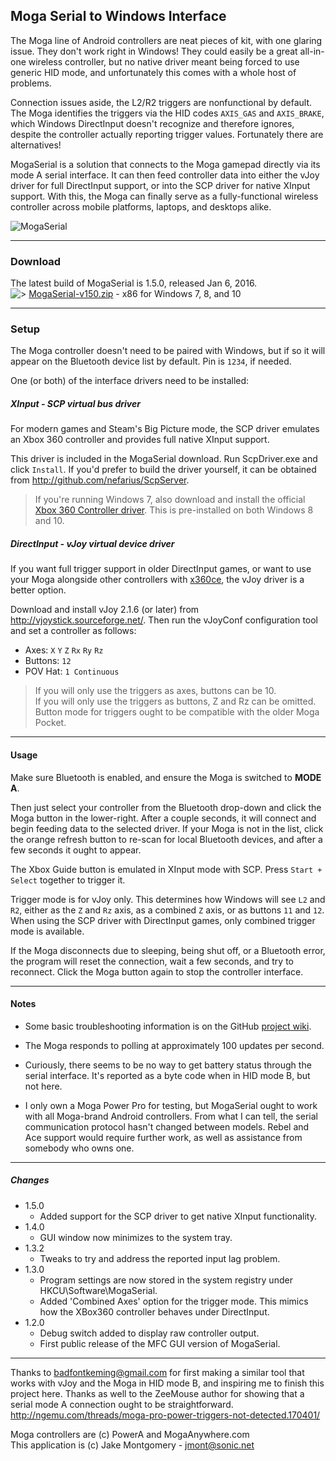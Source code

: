 
## Moga Serial to Windows Interface

The Moga line of Android controllers are neat pieces of kit, with one glaring issue.  They don't work right in Windows!  They could easily be a great all-in-one wireless controller, but no native driver meant being forced to use generic HID mode, and unfortunately this comes with a whole host of problems.

Connection issues aside, the L2/R2 triggers are nonfunctional by default.  The Moga identifies the triggers via the HID codes `AXIS_GAS` and `AXIS_BRAKE`, which Windows DirectInput doesn't recognize and therefore ignores, despite the controller actually reporting trigger values.  Fortunately there are alternatives!

MogaSerial is a solution that connects to the Moga gamepad directly via its mode A serial interface.  It can then feed controller data into either the vJoy driver for full DirectInput support, or into the SCP driver for native XInput support.  With this, the Moga can finally serve as a fully-functional wireless controller across mobile platforms, laptops, and desktops alike.

![MogaSerial](http://i63.tinypic.com/30b2rz6.png)

-----
### Download

The latest build of MogaSerial is 1.5.0, released Jan 6, 2016.  
![>](http://i64.tinypic.com/voad5u.png) [MogaSerial-v150.zip](https://github.com/Zel-os/MogaSerial/releases/download/v1.5.0/MogaSerial-v150.zip) - x86 for Windows 7, 8, and 10 


-----
### Setup

The Moga controller doesn't need to be paired with Windows, but if so it will appear on the Bluetooth device list by default.  Pin is `1234`, if needed.  

One (or both) of the interface drivers need to be installed:

##### XInput - SCP virtual bus driver
For modern games and Steam's Big Picture mode, the SCP driver emulates an Xbox 360 controller and provides full native XInput support.

This driver is included in the MogaSerial download.  Run ScpDriver.exe and click `Install`.  If you'd prefer to build the driver yourself, it can be obtained from <http://github.com/nefarius/ScpServer>.  

>If you're running Windows 7, also download and install the official [Xbox 360 Controller driver](http://www.microsoft.com/hardware/en-us/d/xbox-360-controller-for-windows).  This is pre-installed on both Windows 8 and 10.

##### DirectInput - vJoy virtual device driver
If you want full trigger support in older DirectInput games, or want to use your Moga alongside other controllers with [x360ce](http://www.x360ce.com/), the vJoy driver is a better option.  

Download and install vJoy 2.1.6 (or later) from <http://vjoystick.sourceforge.net/>.  Then run the vJoyConf configuration tool and set a controller as follows:

 - Axes: `X` `Y` `Z` `Rx` `Ry` `Rz`
 - Buttons: `12`
 - POV Hat: `1 Continuous`

> If you will only use the triggers as axes, buttons can be 10.  
> If you will only use the triggers as buttons, Z and Rz can be omitted.  
> Button mode for triggers ought to be compatible with the older Moga Pocket.


-----
#### Usage

Make sure Bluetooth is enabled, and ensure the Moga is switched to **MODE A**.

Then just select your controller from the Bluetooth drop-down and click the Moga button in the lower-right.  After a couple seconds, it will connect and begin feeding data to the selected driver.  If your Moga is not in the list, click the orange refresh button to re-scan for local Bluetooth devices, and after a few seconds it ought to appear.

The Xbox Guide button is emulated in XInput mode with SCP.  Press `Start + Select` together to trigger it.
  
Trigger mode is for vJoy only.  This determines how Windows will see `L2` and `R2`, either as the `Z` and `Rz` axis, as a combined `Z` axis, or as buttons `11` and `12`.  When using the SCP driver with DirectInput games, only combined trigger mode is available.

If the Moga disconnects due to sleeping, being shut off, or a Bluetooth error, the program will reset the connection, wait a few seconds, and try to reconnect.  Click the Moga button again to stop the controller interface.


-----
#### Notes

- Some basic troubleshooting information is on the GitHub [project wiki](https://github.com/Zel-os/MogaSerial/wiki).

- The Moga responds to polling at approximately 100 updates per second.

- Curiously, there seems to be no way to get battery status through the serial interface.  It's reported as a byte code when in HID mode B, but not here.

- I only own a Moga Power Pro for testing, but MogaSerial ought to work with all Moga-brand Android controllers.  From what I can tell, the serial communication protocol hasn't changed between models.  Rebel and Ace support would require further work, as well as assistance from somebody who owns one.


------------------------
##### Changes

* 1.5.0
  * Added support for the SCP driver to get native XInput functionality.
* 1.4.0
  * GUI window now minimizes to the system tray.
* 1.3.2
  * Tweaks to try and address the reported input lag problem.  
* 1.3.0
  * Program settings are now stored in the system registry under HKCU\Software\MogaSerial.
  * Added 'Combined Axes' option for the trigger mode.  This mimics how the XBox360 controller behaves under DirectInput.
* 1.2.0
  * Debug switch added to display raw controller output. 
  * First public release of the MFC GUI version of MogaSerial.

------------------------

Thanks to badfontkeming@gmail.com for first making a similar tool that works with vJoy and the Moga in HID mode B, and inspiring me to finish this project here.  Thanks as well to the ZeeMouse author for showing that a serial mode A connection ought to be straightforward.  
<http://ngemu.com/threads/moga-pro-power-triggers-not-detected.170401/>


Moga controllers are (c) PowerA and MogaAnywhere.com  
This application is (c) Jake Montgomery - jmont@sonic.net
